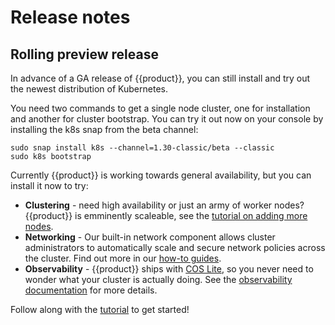 # Release notes

## Rolling preview release

In advance of a GA release of {{product}}, you can still install and
try out the newest distribution of Kubernetes.

You need two commands to get a single node cluster, one for installation and
another for cluster bootstrap. You can try it out now on your console by
installing the k8s snap from the beta channel:

```
sudo snap install k8s --channel=1.30-classic/beta --classic
sudo k8s bootstrap
```

Currently {{product}} is working towards general availability, but you
can install it now to try:

- **Clustering** - need high availability or just an army of worker nodes?
  {{product}} is emminently scaleable, see the [tutorial on adding
  more nodes][nodes]. 
- **Networking** - Our built-in network component allows cluster administrators
  to automatically scale and secure network policies across the cluster. Find
  out more in our [how-to guides][networking].
- **Observability** - {{product}} ships with [COS Lite], so you never
  need to wonder what your cluster is actually doing. See the [observability
  documentation] for more details.

Follow along with the [tutorial] to get started!


<!-- LINKS -->

[tutorial]: ../tutorial/getting-started
[nodes]: ../tutorial/add-remove-nodes
[COS Lite]: https://charmhub.io/cos-lite
[networking]: ../howto/networking/index
[observability documentation]: ../../charm/howto/cos-lite